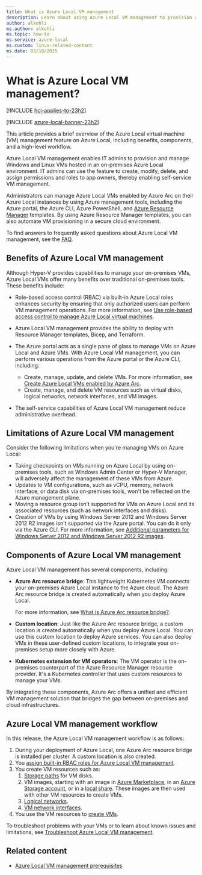 ```yaml
---
title: What is Azure Local VM management
description: Learn about using Azure Local VM management to provision and manage on-premises Windows and Linux virtual machines (VMs) running on Azure Local.
author: alkohli
ms.author: alkohli
ms.topic: how-to
ms.service: azure-local
ms.custom: linux-related-content
ms.date: 03/18/2025
---
```


# What is Azure Local VM management?

[!INCLUDE [hci-applies-to-23h2](../includes/hci-applies-to-23h2.md)]

[!INCLUDE [azure-local-banner-23h2](../includes/azure-local-banner-23h2.md)]

This article provides a brief overview of the Azure Local virtual machine (VM) management feature on Azure Local, including benefits, components, and a high-level workflow.

Azure Local VM management enables IT admins to provision and manage Windows and Linux VMs hosted in an on-premises Azure Local environment. IT admins can use the feature to create, modify, delete, and assign permissions and roles to app owners, thereby enabling self-service VM management.

Administrators can manage Azure Local VMs enabled by Azure Arc on their Azure Local instances by using Azure management tools, including the Azure portal, the Azure CLI, Azure PowerShell, and [Azure Resource Manager](/azure/azure-resource-manager/management/overview) templates. By using Azure Resource Manager templates, you can also automate VM provisioning in a secure cloud environment.

To find answers to frequently asked questions about Azure Local VM management, see the [FAQ](./azure-arc-vms-faq.yml).

## Benefits of Azure Local VM management

Although Hyper-V provides capabilities to manage your on-premises VMs, Azure Local VMs offer many benefits over traditional on-premises tools. These benefits include:

- Role-based access control (RBAC) via built-in Azure Local roles enhances security by ensuring that only authorized users can perform VM management operations. For more information, see [Use role-based access control to manage Azure Local virtual machines](./assign-vm-rbac-roles.md).
- Azure Local VM management provides the ability to deploy with Resource Manager templates, Bicep, and Terraform.
- The Azure portal acts as a single pane of glass to manage VMs on Azure Local and Azure VMs. With Azure Local VM management, you can perform various operations from the Azure portal or the Azure CLI, including:

  - Create, manage, update, and delete VMs. For more information, see [Create Azure Local VMs enabled by Azure Arc](./create-arc-virtual-machines.md).
  - Create, manage, and delete VM resources such as virtual disks, logical networks, network interfaces, and VM images.

- The self-service capabilities of Azure Local VM management reduce administrative overhead.

## Limitations of Azure Local VM management

Consider the following limitations when you're managing VMs on Azure Local:

- Taking checkpoints on VMs running on Azure Local by using on-premises tools, such as Windows Admin Center or Hyper-V Manager, will adversely affect the management of these VMs from Azure.
- Updates to VM configurations, such as vCPU, memory, network interface, or data disk via on-premises tools, won't be reflected on the Azure management plane.
- Moving a resource group isn't supported for VMs on Azure Local and its associated resources (such as network interfaces and disks).
- Creation of VMs by using Windows Server 2012 and Windows Server 2012 R2 images isn't supported via the Azure portal. You can do it only via the Azure CLI. For more information, see [Additional parameters for Windows Server 2012 and Windows Server 2012 R2 images](./create-arc-virtual-machines.md#additional-parameters-for-windows-server-2012-and-windows-server-2012-r2-images).  

## Components of Azure Local VM management

Azure Local VM management has several components, including:

- **Azure Arc resource bridge**: This lightweight Kubernetes VM connects your on-premises Azure Local instance to the Azure cloud. The Azure Arc resource bridge is created automatically when you deploy Azure Local.

    For more information, see [What is Azure Arc resource bridge?](/azure/azure-arc/resource-bridge/overview).

- **Custom location**: Just like the Azure Arc resource bridge, a custom location is created automatically when you deploy Azure Local. You can use this custom location to deploy Azure services. You can also deploy VMs in these user-defined custom locations, to integrate your on-premises setup more closely with Azure.

- **Kubernetes extension for VM operators**: The VM operator is the on-premises counterpart of the Azure Resource Manager resource provider. It's a Kubernetes controller that uses custom resources to manage your VMs.

By integrating these components, Azure Arc offers a unified and efficient VM management solution that bridges the gap between on-premises and cloud infrastructures.

## Azure Local VM management workflow

In this release, the Azure Local VM management workflow is as follows:

1. During your deployment of Azure Local, one Azure Arc resource bridge is installed per cluster. A custom location is also created.
1. You [assign built-in RBAC roles for Azure Local VM management](./assign-vm-rbac-roles.md).
1. You create VM resources such as:
    1. [Storage paths](./create-storage-path.md) for VM disks.
    1. VM images, starting with an image in [Azure Marketplace](./virtual-machine-image-azure-marketplace.md), in an [Azure Storage account](./virtual-machine-image-storage-account.md), or in a [local share](./virtual-machine-image-local-share.md). These images are then used with other VM resources to create VMs.
    1. [Logical networks](./create-virtual-networks.md).  
    1. [VM network interfaces](./create-network-interfaces.md).
1. You use the VM resources to [create VMs](./create-arc-virtual-machines.md).

To troubleshoot problems with your VMs or to learn about known issues and limitations, see [Troubleshoot Azure Local VM management](troubleshoot-arc-enabled-vms.md).

## Related content

- [Azure Local VM management prerequisites](azure-arc-vm-management-prerequisites.md)
